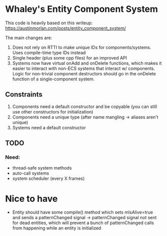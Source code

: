 # Whaley's Entity Component System
This code is heavily based on this writeup: https://austinmorlan.com/posts/entity_component_system/

The main changes are:

1. Does not rely on RTTI to make unique IDs for components/systems. Uses compile-time type IDs instead
2. Single header (plus some cpp files) for an improved API
3. Systems now have virtual onAdd and onDelete functions, which makes it easier to interact with non-ECS systems that interact w/ components. Logic for non-trivial component destructors should go in the onDelete function of a single-component system.

## Constraints

1. Components need a default constructor and be copyable (you can still use other constructors for initialization)
2. Components need a unique type (after name mangling -> aliases aren't unique)
3. Systems need a default constructor

## TODO

### Need:

- thread-safe system methods
- auto-call systems
- system scheduler (every X frames)

# Nice to have

- Entity should have some compile() method which sets mIsAlive=true and sends a patternChanged signal -> patternChanged signal not sent for dead entities, which will prevent a bunch of patternChanged calls from happening while an entity is initialized
